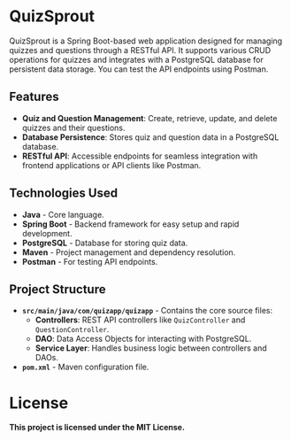 # QuizSprout

QuizSprout is a Spring Boot-based web application designed for managing quizzes and questions through a RESTful API. It supports various CRUD operations for quizzes and integrates with a PostgreSQL database for persistent data storage. You can test the API endpoints using Postman.

## Features

- **Quiz and Question Management**: Create, retrieve, update, and delete quizzes and their questions.
- **Database Persistence**: Stores quiz and question data in a PostgreSQL database.
- **RESTful API**: Accessible endpoints for seamless integration with frontend applications or API clients like Postman.

## Technologies Used

- **Java** - Core language.
- **Spring Boot** - Backend framework for easy setup and rapid development.
- **PostgreSQL** - Database for storing quiz data.
- **Maven** - Project management and dependency resolution.
- **Postman** - For testing API endpoints.

## Project Structure

- **`src/main/java/com/quizapp/quizapp`** - Contains the core source files:
  - **Controllers**: REST API controllers like `QuizController` and `QuestionController`.
  - **DAO**: Data Access Objects for interacting with PostgreSQL.
  - **Service Layer**: Handles business logic between controllers and DAOs.
- **`pom.xml`** - Maven configuration file.
  
# License

**This project is licensed under the MIT License.**

